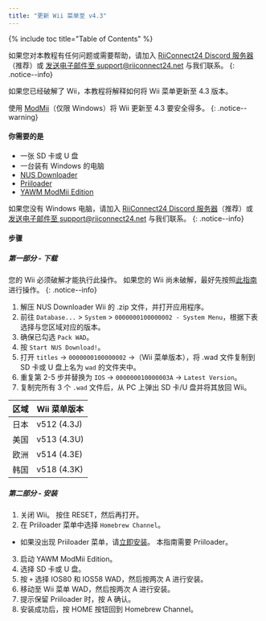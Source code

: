 ```yaml
---
title: "更新 Wii 菜单至 v4.3"
---
```


{% include toc title="Table of Contents" %}

如果您对本教程有任何问题或需要帮助，请加入 [RiiConnect24 Discord 服务器](https://discord.gg/rc24)（推荐）或 [发送电子邮件至 support@riiconnect24.net](mailto:support@riiconnect24.net) 与我们联系。
{: .notice--info}

如果您已经破解了 Wii，本教程将解释如何将 Wii 菜单更新至 4.3 版本。

使用 [ModMii](modmii)（仅限 Windows）将 Wii 更新至 4.3 要安全得多。
{: .notice--warning}

#### 你需要的是

* 一张 SD 卡或 U 盘
* 一台装有 Windows 的电脑
* [NUS Downloader](https://github.com/WiiDatabase/nusdownloader/releases/latest)
* [Priiloader](priiloader)
* [YAWM ModMii Edition](https://oscwii.org/library/app/yawmme)

如果您没有 Windows 电脑，请加入 [RiiConnect24 Discord 服务器](https://discord.gg/rc24)（推荐）或 [发送电子邮件至 support@riiconnect24.net](mailto:support@riiconnect24.net) 与我们联系。
{: .notice--info}

#### 步骤

##### 第一部分 - 下载

您的 Wii 必须破解才能执行此操作。 如果您的 Wii 尚未破解，最好先按照[此指南](get-started)进行操作。
{: .notice--info}

1. 解压 NUS Downloader Wii 的 .zip 文件，并打开应用程序。
2. 前往 `Database...` > `System` > `0000000100000002 - System Menu`，根据下表选择与您区域对应的版本。
3. 确保已勾选 `Pack WAD`。
4. 按 `Start NUS Download!`。
5. 打开 `titles` -> `0000000100000002` ->（Wii 菜单版本），将 .wad 文件复制到 SD 卡或 U 盘上名为 `wad` 的文件夹中。
6. 重复第 2-5 步并替换为 `IOS` -> `000000010000003A` -> `Latest Version`。
7. 复制完所有 3 个 `.wad` 文件后，从 PC 上弹出 SD 卡/U 盘并将其放回 Wii。

| 区域 | Wii 菜单版本    |
| -- | ----------- |
| 日本 | v512 (4.3J) |
| 美国 | v513 (4.3U) |
| 欧洲 | v514 (4.3E) |
| 韩国 | v518 (4.3K) |

##### 第二部分 - 安装

1. 关闭 Wii。 按住 RESET，然后再打开。
2. 在 Priiloader 菜单中选择 `Homebrew Channel`。
  * 如果没出现 Priiloader 菜单，请[立即安装](priiloader)。 本指南需要 Priiloader。
3. 启动 YAWM ModMii Edition。
4. 选择 SD 卡或 U 盘。
5. 按 `+` 选择 IOS80 和 IOS58 WAD，然后按两次 A 进行安装。
6. 移动至 Wii 菜单 WAD，然后按两次 A 进行安装。
7. 提示保留 Priiloader 时，按 A 确认。
8. 安装成功后，按 HOME 按钮回到 Homebrew Channel。

